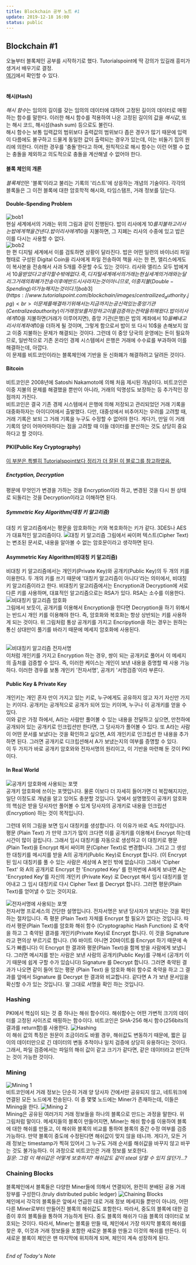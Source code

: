 ```yaml
---
title: Blockchain 공부 노트 #1
update: 2019-12-18 16:00
status: public
---
```


## Blockchain #1
오늘부터 블록체인 공부를 시작하기로 했다. Tutorialspoint에 딱 강의가 있길래 흥미가 생겨서 배우기로 결정.<br>
[여기](https://www.tutorialspoint.com/blockchain/index.htm)에서 확인할 수 있다.<br><br>

#### 해시(Hash)
*해시 함수*는 임의의 길이를 갖는 임의의 데이터에 대하여 고정된 길이의 데이터로 매핑하는 함수를 말한다. 이러한 해시 함수를 적용하여 나온 고정된 길이의 값을 *해시값*, 또는 해시 코드, 해시섬(hash sum) 등으로도 불린다.<br>
해시 함수는 보통 입력값의 범위보다 출력값의 범위보다 좁은 경우가 많기 때문에 입력이 다름에도 불구하고 드물게 동일한 값이 출력되는 경우가 있는데, 이는 비둘기 집의 원리에 의한다. 이러한 경우를 '충돌'한다고 하며, 원칙적으로 해시 함수는 이런 어쩔 수 없는 충돌을 제외하고 의도적으로 충돌을 계산해낼 수 없어야 한다.

#### 블록 체인의 개론
*블록체인*은 '블록'이라고 불리는 기록의 '리스트'에 상응하는 개념의 기술이다. 각각의 블록들은 그 이전 블록에 대한 암호학적 해시와, 타임스탬프, 거래 정보를 담는다.

#### Double-Spending Problem
![bob1](https://www.tutorialspoint.com/blockchain/images/double_spending.jpg)<br>
현실 세계에서의 거래는 위의 그림과 같이 진행된다. 밥이 리사에게 10$를 지불하고 리사는 밥에게 책을 건넨다. 밥이 리사에게 10$을 지불하면, 그 지폐는 리사의 수중에 있고 밥은 이를 다시는 사용할 수 없다.<br>
![bob2](https://www.tutorialspoint.com/blockchain/images/paid_digital_form.jpg)<br>
한 편 디지털 세계에서 이를 검토하면 상황이 달라진다. 밥은 어떤 일련의 바이너리 파일 형태로 구성된 Digital Coin을 리사에게 파일 전송하여 책을 사는 한 편, 앨리스에게도 이 복사본을 전송해서 사과 5개를 주문할 수도 있는 것이다. 리사와 앨리스 모두 밥에게서 10$을 받았다고 생각할 수밖에 없다. 즉, 디지털 세계에서의 거래는 현실 세계의 거래와는 달리 그 거래의 화폐가 전송 이후에 반드시 사라지는 것이 아니므로, 이중 지불(Double-Spending)이 가능해지는 것이다.
![bob3](https://www.tutorialspoint.com/blockchain/images/centrailized_authority.jpg)<br>
이 문제를 해결하기 위해서는 지금까지는 공신력 있는 중앙 기관(Centralized authority)이 거래 정보를 저장하고 이를 검증하는 전략을 취해왔다. 밥이 리사에게 10$을 지불하면(거래가 이루어지면), 중앙 기관(은행)은 밥의 계좌에서 10$을 빼내고 리사의 계좌에 10$을 더하게 될 것이며, 그렇게 함으로서 밥이 또 다시 10$을 손해보지 않고 이중 지불하는 문제가 해결되는 것이다. 그런데 이 중앙 당국의 운영에는 돈이 필요하므로, 일반적으로 기존 온라인 경제 시스템에서 은행은 거래에 수수료를 부과하여 이를 해결하는데, 아깝다.<br>
이 문제를 비트코인이라는 블록체인에 기반을 둔 신화폐가 해결하려고 달려든 것이다.

#### Bitcoin
비트코인은 2008년에 Satoshi Nakamoto에 의해 처음 제시된 개념이다. 비트코인은 이중 지불의 문제를 해결했을 뿐만이 아니라, 거래의 익명성도 보장하는 등 추가적인 장점까지 가진다.<br>
비트코인은 결국 기존 경제 시스템에서 은행에 의해 저장되고 관리되었던 거래 기록을 대중화하자는 아이디어에서 출발했다. 다만, 대중성에서 비추어지는 우려를 고려할 때, 거래 기록은 보되 그 거래 기록을 누구도 수정할 수 없어야 한다. 게다가, 만일 이 거래 기록의 양이 어마어마하다는 점을 고려할 때 이들 데이터를 분산하는 것도 상당히 중요하다고 할 것이다.

#### PKI(Public Key Cryptography)
[이 부분은 특별히 Tutorialspoint보다 정리가 더 잘된 이 블로그를 참고하였음.](https://crazia.tistory.com/entry/PKI-PKI-%EC%9D%98-%EA%B8%B0%EB%B3%B8-%EA%B0%9C%EB%85%90-%EA%B0%84%EB%8B%A8-%EC%84%A4%EB%AA%85)

##### Enctyption, Decryption
평문에 무엇인가 변경을 가하는 것을 Encryption이라 하고, 변경된 것을 다시 원 상태로 되돌리는 것을 Decryption이라고 이해하면 된다.

##### Symmetric Key Algorithm(대칭 키 알고리즘)
대칭 키 알고리즘에서는 평문을 암호화하는 키와 복호화하는 키가 같다. 3DES나 AES가 대표적인 알고리즘이다.
![대칭 키 알고리즘](https://t1.daumcdn.net/cfile/tistory/2047EF47516B5AC92A)
그림에서 싸이퍼 텍스트(Cipher Text)는 변조된 문서로, 내용을 알아볼 수 없는 암호문이라고 생각하면 된다.

#### Asymmetric Key Algorithm(비대칭 키 알고리즘)
비대칭 키 알고리즘에서는 개인키(Private Key)와 공개키(Public Key)의 두 개의 키를 이용한다. 두 개의 키를 쓰기 때문에 '대칭키 알고리즘이 아니다'라는 의미에서, 비대칭키 알고리즘이라고 한다. 비대칭키 알고리즘에서는 Encryption과 Decryption에 서로 다른 키를 사용하며, 대표적인 알고리즘으로는 RSA가 있다. RSA는 소수를 이용한다.
![비대칭키 알고리즘 암호화](https://t1.daumcdn.net/cfile/tistory/2614AE4D516B60E114)<br>
그림에서 보듯이, 공개키를 이용해서 Encryption을 한다면 Decryption을 하기 위해서는 반드시 개인 키를 이용해야 한다. 즉, 암호화와 복호화는 항상 상반되는 키를 사용하게 되는 것이다. 위 그림처럼 통상 공개키를 가지고 Encripytion을 하는 경우는 원하는 통신 상대만이 풀기를 바라기 때문에 메세지 암호화에 사용된다. <br><br>

![비대칭키 알고리즘 전자서명](https://t1.daumcdn.net/cfile/tistory/200E2E34516B62981A)<br>
이처럼 개인키를 가지고 Encryption 하는 경우, 쌍이 되는 공개키로 풀어서 이 메세지의 출처를 검증할 수 있다. 즉, 이러한 케이스는 개인이 보낸 내용을 증명할 때 사용 가능하다. 이러한 경우를 보통 개인키 '전자서명', 공개키 '서명검증'이라 부른다.

#### Public Key & Private Key
개인키는 개인 혼자 만이 가지고 있는 키로, 누구에게도 공유하지 않고 자기 자신만 가지는 키이다. 공개키는 공개적으로 공개가 되어 있는 키이며, 누구나 이 공개키를 얻을 수 있다.<br>
이와 같은 가정 하에서, A라는 사람만 풀어볼 수 있는 내용을 전달하고 싶으면, 만천하에 공개되어 있는 공개키로 인크립션만 한다면, 그 당사자가 풀어볼 수 있다. 또 A라는 사람이 어떤 문서를 보냈다는 것을 확인하고 싶으면, A의 개인키로 인크립션 한 내용을 추가하면 된다. 그러면 공개키로 디크립션해서 A가 보냈는지의 여부를 증명할 수 있다.<br>
이 두 가지가 바로 공개키 암호와와 전자서명의 원리이고, 이 기반을 마련해 둔 것이 PKI이다.

#### In Real World
![공개키 암호화에 사용되는 포맷](https://t1.daumcdn.net/cfile/tistory/262CAB4B516B94531D)<br>
공개키 암호화에 쓰이는 포맷입니다. 물론 이보다 더 자세히 들어가면 더 복잡해지지만, 일단 이정도로 개념을 알고 있어도 충분할 것입니다. 앞에서 설명했듯이 공개키 암호화의 핵심은 받을 당사자만 풀어볼 수 있게 당사자의 공개키로 내용을 인크립션 (Encryption) 하는 것이 목적입니다.

그런데 위의 그림을 보면 임시 대칭키를 생성합니다. 이 이유가 바로 속도 차이입니다. 평문 (Plain Text) 가 만약 크기가 많이 크다면 이를 공개키를 이용해서 Encrypt 하는데 시간이 많이 걸립니다. 그래서 임시 대칭키를 자동으로 생성하고 이 대칭키로 평문 (Plain Text)을 Encrypt 해서 싸이퍼 문(Cipher Text)로 변경합니다. 그리고 그 생성한 대칭키를 메시지를 받을 A의 공개키(Public Key)로 Encrypt 합니다. (이 Encrypt 된 임시 대칭키를 풀 수 있는 사람은 세상에 A 본인 밖에 없습니다) 그래서 'Cipher Text' 와 A의 공개키로 Encrypt 한 'Encrypted Key' 를 한꺼번에 A에게 보내면 A는 'Encrypted Key'를 자신의 개인키 (Private Key) 로 Decrypt 해서 임시 대칭키를 얻어내고 그 임시 대칭키로 다시 Cipher Text 를 Decrypt 합니다. 그러면 평문(Plain Text)를 얻어낼 수 있는 것이지요. 

![전자서명에 사용되는 포맷](https://t1.daumcdn.net/cfile/tistory/1568E53E516B991024)<br>
전자서명 프로세스의 간단한 설명입니다. 전자서명은 보낸 당사자가 보냈다는 것을 확인하는 절차입니다. 즉 평문 (Plain Text) 자체를 Encrypt 할 필요가 없다는 것입니다. 따라서 평문(Plain Text)를 암호화 해쉬 함수 (Cryptographic Hash Function) 로 축약을 하고 그 축약된 결과를 개인키(Private Key)로 Encrypt 합니다. 이 것을 Signature 라고 편의상 부르기로 합니다. (16 바이트 아니면 20바이트를 Encrypt 하기 때문에 속도가 빠릅니다) 이 Encrypt 한 결과와 평문(Plain Text)을 함께 받을 사람에게 보냅니다. 그러면 메시지를 받는 사람은 보낸 사람의 공개키(Public Key)를 구해서 (공개키 이기 때문에 쉽게 구할 수가 있습니다) Signature 를 Decrypt 합니다. 그러면 축약된 결과가 나오면 같이 들어 있는 평문 (Plain Text) 을 암호화 해쉬 함수로 축약을 하고 그 결과를 앞에서 Signature 를 Decrypt 한 결과와 비교합니다. 같다면 A 가 보낸 문서임을 확신할 수가 있는 것입니다. 말 그대로 서명을 확인 하는 것입니다.

### Hashing
PKI에서 핵심이 되는 것 중 하나는 해쉬 함수이다. 해쉬함수는 어떤 가변적 크기의 데이터를 고정된 사이즈로 매핑하는 함수이다. 비트코인은 SHA-256 해시 함수(256bits의 결과를 return함)를 사용한다.
![Hashing](https://www.tutorialspoint.com/blockchain/images/hashing.jpg)<br>
이 해쉬 값의 특징은 원문이 조금이라도 바뀔 경우, 해쉬값도 변동하기 때문에, 짧은 길이의 데이터만으로 긴 데이터의 변동 추적이나 일치 검증에 상당히 유용하다는 것이다. 그래서, 파일 검증에서는 파일의 해쉬 값이 같고 크기가 같다면, 같은 데이터라고 판단하는 것이 가능한 것이다.

### Mining
![Mining 1](https://www.tutorialspoint.com/blockchain/images/mining.jpg)<br>
비트코인에서 거래 정보는 단순히 거래 양 당사자 간에서만 공유되지 않고, 네트워크에 연결된 모든 노드에게 전송된다. 이 중 몇몇 노드에는 Miner가 존재하는데, 이들은 Mining을 한다.
![Mining 2](https://www.tutorialspoint.com/blockchain/images/mining_process.jpg)<br>
Mining은 공유된 여러가지 거래 정보들을 하나의 블록으로 만드는 과정을 말한다. 위 그림처럼 말이다. 메세지들의 블록이 만들어지면, Miner는 해쉬 함수를 이용하여 블록에 대한 해쉬를 만들고, 이 해쉬와 블록의 비교를 통하여 블록의 중간 수정 여부를 검증 가능하다. 만약 블록이 중도에 수정된다면 해쉬값이 맞지 않을 테니까. 게다가, 모든 거래 정보는 timestamp가 찍혀 있어서 그 누구도 거래 순서를 해쉬값을 바꾸지 않고 바꾸는 것도 불가능하다. 이 과정으로 비트코인은 거래 정보를 보호한다.<br>
_질문: 그럼 이 해쉬값은 어떻게 보호하지? 해쉬값도 같이 steal 당할 수 있지 않던가...?_

### Chaining Blocks
블록체인에서 블록들은 다양한 Miner들에 의해서 연결되어, 완전히 분배된 공용 거래 장부를 구성한다.(truly distributed public ledger)
![Chaining Blocks](https://www.tutorialspoint.com/blockchain/images/chaining_blocks.jpg)<br>
체인에서 각각의 블록들은 앞에서 언급한 대로 거래 정보 메세지들 뿐만이 아니라, 어떤 다른 Miner로부터 만들어진 블록의 해쉬값도 포함한다. 따라서, 중도의 블록에 대한 검증이 후의 블록들을 통하여 가능하게 된다. 중도 블록의 해쉬가 다음 블록의 데이터로 보호되는 것이다. 따라서, Miner는 블록을 만들 때, 체인에서 가장 마지막 블록의 해쉬를 찾은 후, 이것과 거래 정보들을 포함한 새로운 블록을 만들고 이것의 해쉬를 만든다. 이 새로운 블록이 체인은 맨 마지막에 위치하게 되며, 체인이 계속 성장하게 된다.<br><br>

_End of Today's Note_
